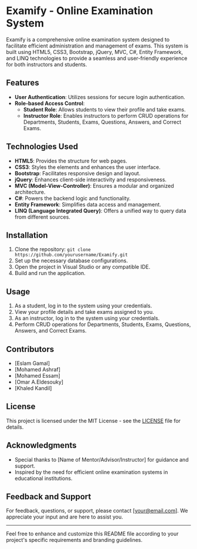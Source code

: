 # Examify - Online Examination System

Examify is a comprehensive online examination system designed to facilitate efficient administration and management of exams. This system is built using HTML5, CSS3, Bootstrap, jQuery, MVC, C#, Entity Framework, and LINQ technologies to provide a seamless and user-friendly experience for both instructors and students.

## Features

- **User Authentication**: Utilizes sessions for secure login authentication.
- **Role-based Access Control**:
  - **Student Role**: Allows students to view their profile and take exams.
  - **Instructor Role**: Enables instructors to perform CRUD operations for Departments, Students, Exams, Questions, Answers, and Correct Exams.
  
## Technologies Used

- **HTML5**: Provides the structure for web pages.
- **CSS3**: Styles the elements and enhances the user interface.
- **Bootstrap**: Facilitates responsive design and layout.
- **jQuery**: Enhances client-side interactivity and responsiveness.
- **MVC (Model-View-Controller)**: Ensures a modular and organized architecture.
- **C#**: Powers the backend logic and functionality.
- **Entity Framework**: Simplifies data access and management.
- **LINQ (Language Integrated Query)**: Offers a unified way to query data from different sources.

## Installation

1. Clone the repository: `git clone https://github.com/yourusername/Examify.git`
2. Set up the necessary database configurations.
3. Open the project in Visual Studio or any compatible IDE.
4. Build and run the application.

## Usage

1. As a student, log in to the system using your credentials.
2. View your profile details and take exams assigned to you.
3. As an instructor, log in to the system using your credentials.
4. Perform CRUD operations for Departments, Students, Exams, Questions, Answers, and Correct Exams.

## Contributors

- [Eslam Gamal]
- [Mohamed Ashraf]
- [Mohamed Essam]
- [Omar A.Eldesouky]
- [Khaled Kandil]

## License

This project is licensed under the MIT License - see the [LICENSE](LICENSE) file for details.

## Acknowledgments

- Special thanks to [Name of Mentor/Advisor/Instructor] for guidance and support.
- Inspired by the need for efficient online examination systems in educational institutions.

## Feedback and Support

For feedback, questions, or support, please contact [your@email.com]. We appreciate your input and are here to assist you.

---
Feel free to enhance and customize this README file according to your project's specific requirements and branding guidelines.
